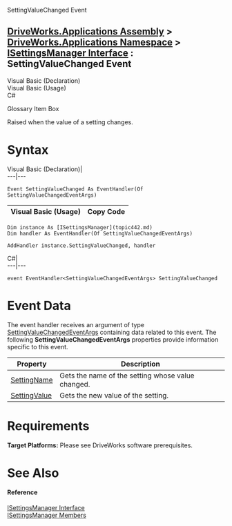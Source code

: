 SettingValueChanged Event   
  
[DriveWorks.Applications Assembly](topic13.md) > [DriveWorks.Applications Namespace](topic16.md) > [ISettingsManager Interface](topic442.md) : SettingValueChanged Event  
---  
  
Visual Basic (Declaration)    
Visual Basic (Usage)    
C# 

Glossary Item Box

Raised when the value of a setting changes. 

# Syntax

Visual Basic (Declaration)|   
---|---  
      
    
    Event SettingValueChanged As EventHandler(Of SettingValueChangedEventArgs)  
  
Visual Basic (Usage)| Copy Code  
---|---  
      
    
    Dim instance As [ISettingsManager](topic442.md)
    Dim handler As EventHandler(Of SettingValueChangedEventArgs)
     
    AddHandler instance.SettingValueChanged, handler  
  
C#|   
---|---  
      
    
    event EventHandler<SettingValueChangedEventArgs> SettingValueChanged  
  
# Event Data

The event handler receives an argument of type [SettingValueChangedEventArgs](topic975.md) containing data related to this event. The following **SettingValueChangedEventArgs** properties provide information specific to this event.

Property| Description  
---|---  
[SettingName](topic983.md)| Gets the name of the setting whose value changed.   
[SettingValue](topic984.md)| Gets the new value of the setting.   
  
# Requirements

**Target Platforms:** Please see DriveWorks software prerequisites.

# See Also

#### Reference

[ISettingsManager Interface](topic442.md)   
[ISettingsManager Members](topic443.md)


